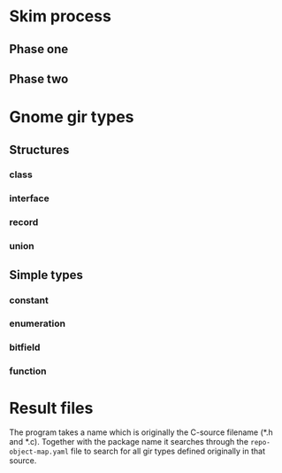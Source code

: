 # Skim process

## Phase one

## Phase two


# Gnome gir types

## Structures
### class

### interface

### record

### union


## Simple types
### constant

### enumeration

### bitfield

### function


# Result files

The program takes a name which is originally the C-source filename (\*.h and \*.c). Together with the package name it searches through the `repo-object-map.yaml` file to search for all gir types defined originally in that source.


<!--
=head2 Find the data

Code and documentation is retrieved indirectly from C source files (originally in *.h and *.c). The data found is stored in a C<repo-object-map.yaml>. It tests for every key where a sub-key matches the given filename. Then the found data is stored in a Hash C<$!filedata> with the top key its type of each found key.

Gnome has a notion of several types of which the larger ones are C<classes>, C<interfaces>, C<records> and C<unions>. Written in the C-language, a class or interface does not exist. It is by clever programming that the Gnome team have introduced those by defining structures in a consistent way and added a set of subroutines to initialize and use the structures. They are called constructors and methods. A constructor returns an initialized structure and the methods use that structure.
There may also be subroutines, which are called functions, defined in a class or interface. They do not use the initialized structure but are added as a convenience routine.
The record is a C-stucture and the union is, well …, a union.


=head2 Generating code, doc or testfiles

When processing the C<$!filedata> Hash, the types C<class> and C<interface>, are stored in separate files and the rest is gathered in a single file.

This breaks compatibility with older packages. This is an improvement because the data is better categorized into files and for the developer it is possible to select the proper files more specificly.

The C<class> code becomes a Raku class and an C<interface> code becomes a Raku role.

The C<record> and C<union> code is stored in one or two files depending if there are subroutines defined to manipulate the structures. The C<record> becomes a Raku C<repr('CStruct')> and the C<union> a Raku C<repr('CUnion')>.

=item classes; The key of the sub-hash is used to create the class module. E.g a filename of C<aboutdialog> shows several types. The class type carries this key; C<GtkAboutDialog>. The class may be from Gtk3 and so the class name becomes B<Gnome::Gtk3::AboutDialog> and the files C<AboutDialog.*> (code, doc and tests are in separate files).

=item interfaces; These are the roles for Raku. The name is set the same way as for classes. The result modules have no use to the developer directly. They are used as a role by the classes. So it will be usefull to mark the role by prefixing them with I<R->. The name will then standout better. E.g. the file C<buildable> has an interface C<GtkBuildable> and delivers the module B<Gnome::Gtk3::R-Buildable> in files C<R-Buildable.*>. This is different from the older packages but would not be noticable.

=item records; Records are the C-structures which are the native Raku CStruct types. The name for that will be record name with I<N-> attached to it. E.g. The file C<events> has several records specified like C<GdkEventButton>. The results of that record becomes a class B<Gnome::Gdk3::N-EventButton> in files C<N-EventButton.*>.

=item union; Unions are also C-structures which are the Raku native CUnion types. The name for that will also be union name with I<N-> attached to it. E.g. The file C<events> has also a union specified like C<GdkEvent>. The results of that union becomes a class B<Gnome::Gdk3::N-Event> in files C<N-Event.*>.

=begin item
The other types are stored together in a separate file. The types can be enumerations, bitfields, constants, functions, etc. The name of the file will become the filename with its first letter uppercased and prefixed with I<T->.
E.g. the filename C<enums> has a lot of enumerations. The class name to store this data is B<Gnome::Gtk3::T-Enums> in file C<T-Enums.*>.
The file C<events> has also some enumerations and bitfields. Those are stored in files C<T-Events.*> with class B<Gnome::Gdk3::T-Events>.
This breaks also the compatebility with older packages in two ways because of its name and secondly, when a definition is needed the file must be imported explicitly where they were together in a class. However, the import (C<use>) is the only thing to change because 1) the class name is never used directly and 2) all declarations in the file are unchanged.
=end item
-->